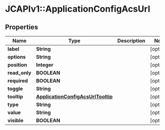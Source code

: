 # JCAPIv1::ApplicationConfigAcsUrl

## Properties
Name | Type | Description | Notes
------------ | ------------- | ------------- | -------------
**label** | **String** |  | [optional] 
**options** | **String** |  | [optional] 
**position** | **Integer** |  | [optional] 
**read_only** | **BOOLEAN** |  | [optional] 
**required** | **BOOLEAN** |  | [optional] 
**toggle** | **String** |  | [optional] 
**tooltip** | [**ApplicationConfigAcsUrlTooltip**](ApplicationConfigAcsUrlTooltip.md) |  | [optional] 
**type** | **String** |  | [optional] 
**value** | **String** |  | [optional] 
**visible** | **BOOLEAN** |  | [optional] 

